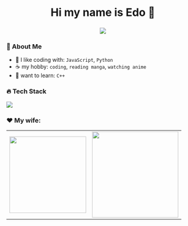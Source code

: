 <h1 align="center"> Hi my name is Edo 👋</h1>

<h3 align="center">
  <img src="https://readme-typing-svg.herokuapp.com?color=%2336BCF7&lines=pengen+menjadi+programmer+handal;namun+enggan+mengoding"></h3>

### 🤵 About Me

- 🌾 I like coding with: `JavaScript`, `Python`
- ☕ my hobby: `coding`, `reading manga`, `watching anime`
- 📝 want to learn: `C++`

### 🔥 Tech Stack

<p>
  <img src="https://skillicons.dev/icons?i=js,python,html,css,git,github,chatgpt">
</p>

### ♥️ My wife:
<table>
  <tr>
    <td><img src="https://raw.githubusercontent.com/nextarz/nextarz/refs/heads/main/images/photo1.jpg" width="200"></td>
    <td><img src="https://raw.githubusercontent.com/nextarz/nextarz/refs/heads/main/images/photo3.jpg" width="225"></td>
  </tr>
</table>